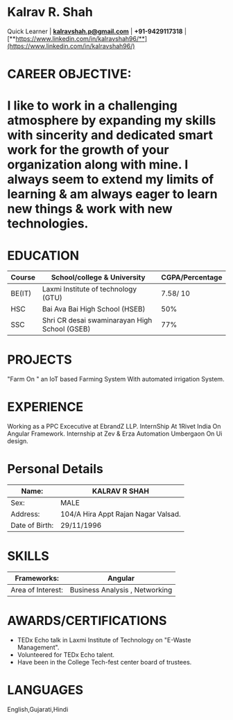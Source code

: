# **Kalrav R. Shah**
Quick Learner | **kalravshah.p@gmail.com** | **+91-9429117318** | [**https://www.linkedin.com/in/kalravshah96/**](https://www.linkedin.com/in/kalravshah96/)

# CAREER OBJECTIVE:

# I like to work in a challenging atmosphere by expanding my skills with sincerity and dedicated smart work for the growth of your organization along with mine. I always seem to extend my limits of learning &amp; am always eager to learn new things &amp; work with new technologies.

# EDUCATION

| Course | School/college &amp; University | CGPA/Percentage |
| --- | --- | --- |
| BE(IT) | Laxmi Institute of technology (GTU) | 7.58/ 10 |
| HSC | Bai Ava Bai High School (HSEB) | 50% |
| SSC | Shri CR desai swaminarayan High School (GSEB) | 77% |

# PROJECTS
&quot;Farm On &quot; an IoT based Farming System With automated irrigation System.
# EXPERIENCE
Working as a PPC Excecutive at EbrandZ LLP.
InternShip At 1Rivet India On Angular Framework.
Internship at Zev &amp; Erza Automation Umbergaon On Ui design.
# Personal Details


| Name: | KALRAV R SHAH |
| --- | --- |
| Sex: | MALE |
| Address: | 104/A Hira Appt Rajan Nagar Valsad. |
| Date of Birth: | 29/11/1996 |

# SKILLS


| Frameworks: | Angular |
| --- | --- |
| Area of Interest: | Business Analysis , Networking |

# AWARDS/CERTIFICATIONS


- TEDx Echo talk in Laxmi Institute of Technology on &quot;E-Waste Management&quot;.
- Volunteered for TEDx Echo talent.
- Have been in the College Tech-fest center board of trustees.

# LANGUAGES
English,Gujarati,Hindi

